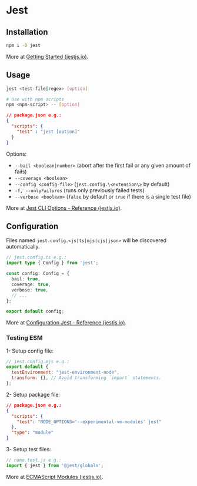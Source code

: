 # Jest

## Installation

```bash
npm i -D jest
```

More at [Getting Started (jestjs.io)](https://jestjs.io/docs/getting-started).

## Usage

```bash
jest <test-file|regex> [option]
```

```bash
# Use with npm scripts
npm <npm-script> -- [option]
```

```json
// package.json e.g.:
{
  "scripts": {
    "test" : "jest [option]"
  }
}
```

Options:

- `--bail <boolean|number>` (abort after the first fail or any given amount of fails)
- `--coverage <boolean>`
- `--config <config-file>` (`jest.config.\<extension\>` by default)
- `-f, --onlyFailures` (runs only previously failed tests)
- `--verbose <boolean>` (`false` by default or `true` if there is a single test file)

More at [Jest CLI Options - Reference (jestjs.io)](https://jestjs.io/docs/cli#reference).

## Configuration

Files named `jest.config.<js|ts|mjs|cjs|json>` will be discovered automatically.

```typescript
// jest.config.ts e.g.:
import type { Config } from 'jest';

const config: Config = {
  bail: true,
  coverage: true,
  verbose: true,
  // ...
};

export default config;
```

More at [Configuration Jest - Reference (jestjs.io)](https://jestjs.io/docs/configuration#reference).

### Testing ESM

1- Setup config file:

```javascript
// jest.config.mjs e.g.:
export default {
  testEnvironment: "jest-environment-node",
  transform: {}, // Avoid transforming `import` statements.
};
```

2- Setup package file:

```json
// package.json e.g.:
{
  "scripts": {
    "test": "NODE_OPTIONS='--experimental-vm-modules' jest"
  },
  "type": "module"
}
```

3- Setup test files:

```javascript
// name.test.js e.g.:
import { jest } from '@jest/globals';
```

More at [ECMAScript Modules (jestjs.io)](https://jestjs.io/docs/ecmascript-modules).
